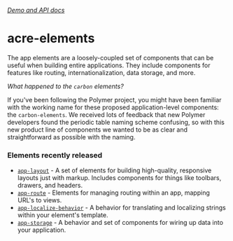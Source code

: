 _[Demo and API docs](https://elements.polymer-project.org/browse?package=acre-elements)_

# acre-elements

The app elements are a loosely-coupled set of components that can be useful when building entire applications. They include components for features like routing, internationalization, data storage, and more.

*What happened to the `carbon` elements?*

If you've been following the Polymer project, you might have been familiar with the working name for these proposed application-level components: the `carbon-elements`.  We received lots of feedback that new Polymer developers found the periodic table naming scheme confusing, so with this new product line of components we wanted to be as clear and straightforward as possible with the naming.

### Elements recently released

* [`app-layout`](https://github.com/polymerelements/app-layout) - A set of elements for building high-quality, responsive layouts just with markup. Includes components for things like toolbars, drawers, and headers.
* [`app-route`](https://github.com/polymerelements/app-route) - Elements for managing routing within an app, mapping URL's to views.
* [`app-localize-behavior`](https://github.com/polymerelements/app-localize-behavior) - A behavior for translating and localizing strings within your element's template.
* [`app-storage`](https://github.com/polymerelements/app-storage) - A behavior and set of components for wiring up data into your application.


